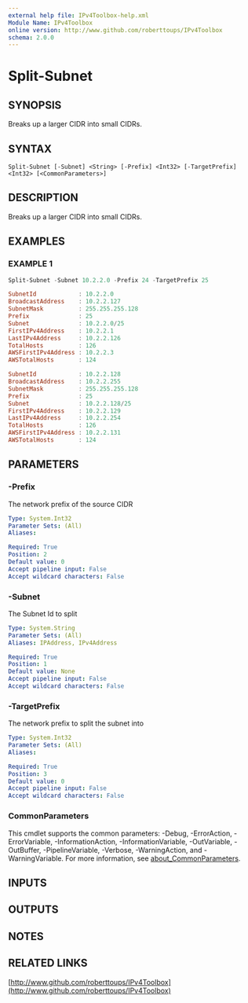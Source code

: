 ```yaml
---
external help file: IPv4Toolbox-help.xml
Module Name: IPv4Toolbox
online version: http://www.github.com/roberttoups/IPv4Toolbox
schema: 2.0.0
---
```


# Split-Subnet

## SYNOPSIS
Breaks up a larger CIDR into small CIDRs.

## SYNTAX

```
Split-Subnet [-Subnet] <String> [-Prefix] <Int32> [-TargetPrefix] <Int32> [<CommonParameters>]
```

## DESCRIPTION
Breaks up a larger CIDR into small CIDRs.

## EXAMPLES

### EXAMPLE 1
```powershell
Split-Subnet -Subnet 10.2.2.0 -Prefix 24 -TargetPrefix 25

SubnetId            : 10.2.2.0
BroadcastAddress    : 10.2.2.127
SubnetMask          : 255.255.255.128
Prefix              : 25
Subnet              : 10.2.2.0/25
FirstIPv4Address    : 10.2.2.1
LastIPv4Address     : 10.2.2.126
TotalHosts          : 126
AWSFirstIPv4Address : 10.2.2.3
AWSTotalHosts       : 124

SubnetId            : 10.2.2.128
BroadcastAddress    : 10.2.2.255
SubnetMask          : 255.255.255.128
Prefix              : 25
Subnet              : 10.2.2.128/25
FirstIPv4Address    : 10.2.2.129
LastIPv4Address     : 10.2.2.254
TotalHosts          : 126
AWSFirstIPv4Address : 10.2.2.131
AWSTotalHosts       : 124
```

## PARAMETERS

### -Prefix
The network prefix of the source CIDR

```yaml
Type: System.Int32
Parameter Sets: (All)
Aliases:

Required: True
Position: 2
Default value: 0
Accept pipeline input: False
Accept wildcard characters: False
```

### -Subnet
The Subnet Id to split

```yaml
Type: System.String
Parameter Sets: (All)
Aliases: IPAddress, IPv4Address

Required: True
Position: 1
Default value: None
Accept pipeline input: False
Accept wildcard characters: False
```

### -TargetPrefix
The network prefix to split the subnet into

```yaml
Type: System.Int32
Parameter Sets: (All)
Aliases:

Required: True
Position: 3
Default value: 0
Accept pipeline input: False
Accept wildcard characters: False
```

### CommonParameters
This cmdlet supports the common parameters: -Debug, -ErrorAction, -ErrorVariable, -InformationAction, -InformationVariable, -OutVariable, -OutBuffer, -PipelineVariable, -Verbose, -WarningAction, and -WarningVariable. For more information, see [about_CommonParameters](http://go.microsoft.com/fwlink/?LinkID=113216).

## INPUTS

## OUTPUTS

## NOTES

## RELATED LINKS

[http://www.github.com/roberttoups/IPv4Toolbox](http://www.github.com/roberttoups/IPv4Toolbox)

